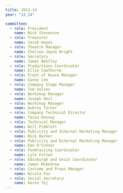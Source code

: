 ```yaml
---
title: 2013-14
year: "13_14"

committee:
  - role: President
    name: Nick Stevenson
  - role: Treasurer
    name: Jacob Hayes
  - role: Theatre Manager
    name: Chelsea Jayne Wright
  - role: Secretary
    name: James Bentley
  - role: Productions Coordinator
    name: Ellie Cawthorne
  - role: Front of House Manager
    name: Ginny Lee
  - role: Company Stage Manager
    name: Tom Selves
  - role: Workshop Manager
    name: Joseph Heil
  - role: Workshop Manager
    name: Aubrey Turner
  - role: Company Technical Director
    name: Tessa Denney
  - role: Technical Manager
    name: Will Pimblett
  - role: Publicity and Internal Marketing Manager
    name: Nick Barker
  - role: Publicity and External Marketing Manager
    name: Dan O'Connor
  - role: Fundraising Coordinator
    name: Lyle Fulton
  - role: Edinburgh and Uncut Coordinator
    name: James McAndrew
  - role: Costume and Props Manager
    name: Nicola Fox
  - role: Social Secretary
    name: Aaron Tej
---
```

